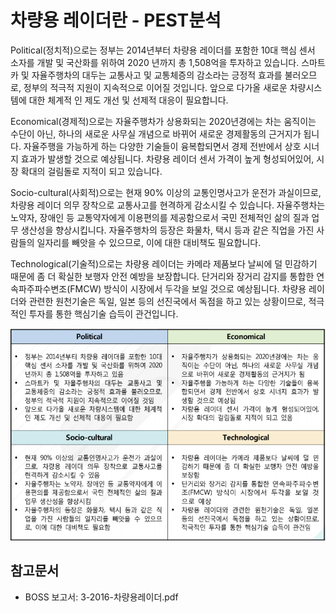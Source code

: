 # 차량용 레이더란 - PEST분석

Political(정치적)으로는 정부는 2014년부터 차량용 레이더를 포함한 10대 핵심 센서 소자를 개발 및 국산화를 위하여 2020 년까지 총 1,508억을 투자하고 있습니다. 스마트카 및 자율주행차의 대두는 교통사고 및 교통체증의 감소라는 긍정적 효과를 불러오므로, 정부의 적극적 지원이 지속적으로 이어질 것입니다. 앞으로 다가올 새로운 차량시스템에 대한 체계적 인 제도 개선 및 선제적 대응이 필요합니다.


Economical(경제적)으로는 자율주행차가 상용화되는 2020년경에는 차는 움직이는 수단이 아닌, 하나의 새로운 사무실 개념으로 바뀌어 새로운 경제활동의 근거지가 됩니다.   자율주행을 가능하게 하는 다양한 기술들이 융복합되면서 경제 전반에서 상호 시너지 효과가 발생할 것으로 예상됩니다. 차량용 레이더 센서 가격이 높게 형성되어있어, 시장 확대의 걸림돌로 지적이 되고 있습니다.


Socio-cultural(사회적)으로는 현재 90% 이상의 교통인명사고가 운전가 과실이므로, 차량용 레이더 의무 장착으로 교통사고를 현격하게 감소시킬 수 있습니다.
자율주행차는 노약자, 장애인 등 교통약자에게 이용편의를 제공함으로서 국민 전체적인 삶의 질과 업무 생산성을 향상시킵니다. 자율주행차의 등장은 화물차, 택시 등과 같은 직업을 가진 사람들의 일자리를 빼앗을 수 있으므로, 이에 대한 대비책도 필요합니다.


Technological(기술적)으로는 차량용 레이더는 카메라 제품보다 날씨에 덜 민감하기 때문에 좀 더 확실한 보행자 안전 예방을 보장합니다. 단거리와 장거리 감지를 통합한 연속파주파수변조(FMCW) 방식이 시장에서 두각을 보일 것으로 예상됩니다. 차량용 레이더와 관련한 원천기술은 독일, 일본 등의 선진국에서 독점을 하고 있는 상황이므로, 적극적인 투자를 통한 핵심기술 습득이 관건입니다.


![  ](./images/차량용_레이더_Q13_4_1.PNG)


## 참고문서
- BOSS 보고서: 3-2016-차량용레이더.pdf

